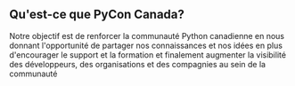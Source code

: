 ## Qu'est-ce que PyCon Canada?

Notre objectif est de renforcer la communauté Python canadienne en nous donnant l'opportunité de partager nos connaissances et nos idées en plus d'encourager le support et la formation et finalement augmenter la visibilité des développeurs, des organisations et des compagnies au sein de la communauté